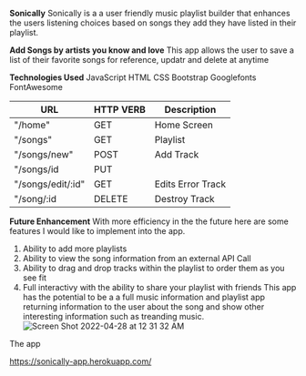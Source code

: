 **Sonically**
Sonically is a a user friendly music playlist builder that enhances the users listening choices based on songs they add they have listed in their playlist. 


**Add Songs by artists you know and love**
This app allows the user to save a list of their favorite songs for reference, updatr and delete at anytime


**Technologies Used**
JavaScript 
HTML
CSS
Bootstrap
Googlefonts
FontAwesome

|  URL   | HTTP VERB |   Description |
|--------|-----------|---------------|
| "/home"|   GET     | Home Screen   |           |
|"/songs"|   GET     | Playlist      |
|"/songs/new"|   POST| Add Track     |
|"/songs/id  |   PUT |               |
|"/songs/edit/:id"| GET|Edits Error Track|
| "/song/:id |DELETE|   Destroy Track|

**Future Enhancement**
With more efficiency in the the future here are some features I would like to implement into the app.

1. Ability to add more playlists
2. Ability to view the song information from an external API Call
3. Ability to drag and drop tracks within the playlist to order them as you see fit
4. Full interactivy with the ability to share your playlist with friends
This app has the potential to be a a full music information and playlist app returning information to the user about the song and show other interesting information such as treanding music.
![Screen Shot 2022-04-28 at 12 31 32 AM](https://user-images.githubusercontent.com/91327618/165677032-a6a3a50a-8a22-412d-b9ae-27bf91f40c0c.png)


The app

https://sonically-app.herokuapp.com/

